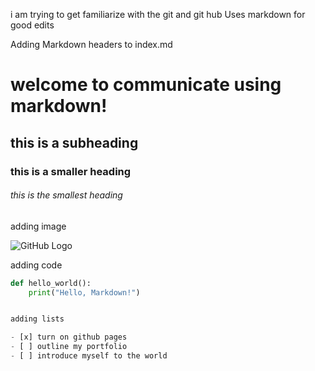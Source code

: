 i am trying to get familiarize with the git and git hub
Uses markdown for good edits

Adding Markdown headers to index.md

# welcome to communicate using markdown! 
## this is a subheading
### this is a smaller heading
###### this is the smallest heading


adding image 

![GitHub Logo](https://github.githubassets.com/images/modules/logos_page/GitHub-Mark.png)


adding code

```python
def hello_world():
    print("Hello, Markdown!")


adding lists

- [x] turn on github pages
- [ ] outline my portfolio
- [ ] introduce myself to the world









